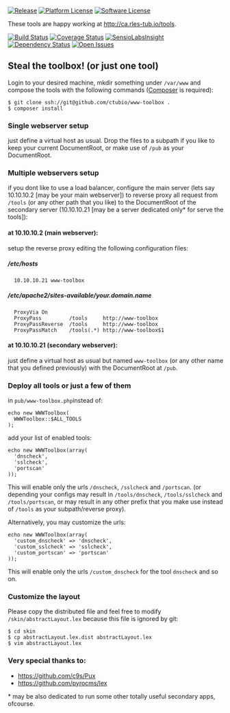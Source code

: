 [![Release](https://img.shields.io/packagist/vpre/ctubio/www-toolbox.svg?label=release)](https://packagist.org/packages/ctubio/www-toolbox)
[![Platform License](https://img.shields.io/badge/platform-unix--like-lightgray.svg)](https://www.gnu.org/)
[![Software License](https://img.shields.io/badge/license-MIT-111111.svg)](LICENSE)

These tools are happy working at http://ca.rles-tub.io/tools.

[![Build Status](https://img.shields.io/travis/ctubio/www-toolbox/master.svg?label=test%20suite)](https://travis-ci.org/ctubio/www-toolbox)
[![Coverage Status](https://img.shields.io/coveralls/ctubio/www-toolbox/master.svg?label=code%20coverage)](https://coveralls.io/r/ctubio/www-toolbox?branch=master)
[![SensioLabsInsight](https://img.shields.io/sensiolabs/i/8d716efb-1ffc-401e-83c5-d1a643e0fa97.svg)](https://insight.sensiolabs.com/projects/8d716efb-1ffc-401e-83c5-d1a643e0fa97)
[![Dependency Status](https://www.versioneye.com/user/projects/559752a8616634002100001b/badge.svg?style=flat)](https://www.versioneye.com/user/projects/559752a8616634002100001b)
[![Open Issues](https://img.shields.io/github/issues/ctubio/www-toolbox.svg)](https://github.com/ctubio/www-toolbox/issues)
## Steal the toolbox! (or just one tool)
Login to your desired machine, mkdir something under ```/var/www``` and compose the tools with the following commands ([Composer](https://getcomposer.org/doc/00-intro.md#installation-linux-unix-osx]) is required):
```
$ git clone ssh://git@github.com/ctubio/www-toolbox .
$ composer install
```
### Single webserver setup
just define a virtual host as usual. Drop the files to a subpath if you like to keep your current DocumentRoot, or make use of ```/pub``` as your DocumentRoot.

### Multiple webservers setup
if you dont like to use a load balancer, configure the main server (lets say 10.10.10.2 [may be your main webserver]) to reverse proxy all request from ```/tools``` (or any other path that you like) to the DocumentRoot of the secondary server (10.10.10.21 [may be a server dedicated only* for serve the tools]):
#### at 10.10.10.2 (main webserver):
setup the reverse proxy editing the following configuration files:
##### /etc/hosts
```
  10.10.10.21 www-toolbox
```
##### /etc/apache2/sites-available/your.domain.name
```
  ProxyVia On
  ProxyPass         /tools     http://www-toolbox
  ProxyPassReverse  /tools     http://www-toolbox
  ProxyPassMatch    /tools(.*) http://www-toolbox$1
```
#### at 10.10.10.21 (secondary webserver):
just define a virtual host as usual but named ```www-toolbox``` (or any other name that you defined previously) with the DocumentRoot at ```/pub```.

### Deploy all tools or just a few of them
in ```pub/www-toolbox.php```instead of:
```
echo new WWWToolbox(
  WWWToolbox::$ALL_TOOLS
);
```
add your list of enabled tools:
```
echo new WWWToolbox(array(
  'dnscheck',
  'sslcheck',
  'portscan'
));
```
This will enable only the urls ```/dnscheck```, ```/sslcheck``` and ```/portscan```.
(or depending your configs may result in ```/tools/dnscheck```, ```/tools/sslcheck``` and ```/tools/portscan```, or may result in any other prefix that you make use instead of ```/tools``` as your subpath/reverse proxy).

Alternatively, you may customize the urls:
```
echo new WWWToolbox(array(
  'custom_dnscheck' => 'dnscheck',
  'custom_sslcheck' => 'sslcheck',
  'custom_portscan' => 'portscan'
));
```
This will enable only the urls ```/custom_dnscheck``` for the tool ```dnscheck``` and so on.
### Customize the layout
Please copy the distributed file and feel free to modify ```/skin/abstractLayout.lex``` because this file is ignored by git:
```
$ cd skin
$ cp abstractLayout.lex.dist abstractLayout.lex
$ vim abstractLayout.lex
```
### Very special thanks to:
- https://github.com/c9s/Pux
- https://github.com/pyrocms/lex

\* may be also dedicated to run some other totally useful secondary apps, ofcourse.
